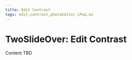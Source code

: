 ```yaml
---
title: Edit Contrast
tags: edit,contrast,photoEditor,iPad,en
---
```


# TwoSlideOver: Edit Contrast

Content TBD
